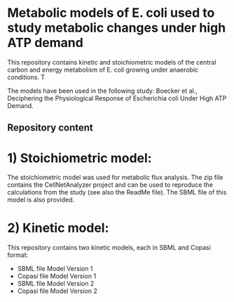 # Metabolic models of E. coli used to study metabolic changes under high ATP demand

This repository contains kinetic and stoichiometric models of the central carbon and 
energy metabolism of E. coli growing under anaerobic conditions. T

The models have been used in the following study: 
Boecker et al., Deciphering the Physiological Response of Escherichia coli Under High ATP Demand.    

## Repository content 

# 1) Stoichiometric model:

The stoichiometric model was used for metabolic flux analysis. The zip file contains
the CellNetAnalyzer project and can be used to reproduce the calculations from the
study (see also the ReadMe file). The SBML file of this model is also provided.


# 2) Kinetic model:

This repository contains two kinetic models, each in SBML and Copasi format:

- SBML file Model Version 1
- Copasi file Model Version 1
- SBML file Model Version 2
- Copasi file Model Version 2
